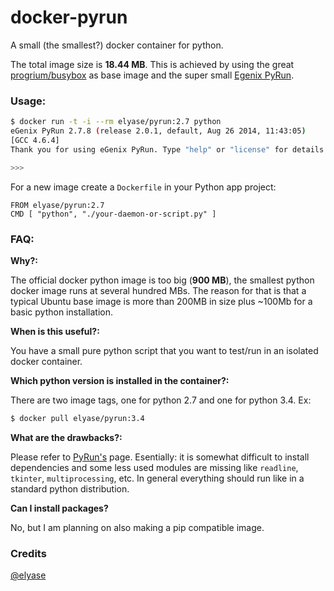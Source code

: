 docker-pyrun
============

A small (the smallest?) docker container for python.

The total image size is **18.44 MB**. This is achieved by using the great [progrium/busybox](https://github.com/progrium/busybox)
 as base image and the super small [Egenix PyRun](https://www.egenix.com/products/python/PyRun/).

### Usage:

```bash
$ docker run -t -i --rm elyase/pyrun:2.7 python
eGenix PyRun 2.7.8 (release 2.0.1, default, Aug 26 2014, 11:43:05)
[GCC 4.6.4]
Thank you for using eGenix PyRun. Type "help" or "license" for details.

>>>
```

For a new image create a `Dockerfile` in your Python app project:

```
FROM elyase/pyrun:2.7
CMD [ "python", "./your-daemon-or-script.py" ]
```

### FAQ:

**Why?:**

The official docker python image is too big (**900 MB**), the smallest python docker image runs at several hundred MBs. The reason for that is that a typical Ubuntu base image is more than 200MB in size plus ~100Mb for a basic python installation.

**When is this useful?:**

You have a small pure python script that you want to test/run in an isolated docker container.

**Which python version is installed in the container?:**

There are two image tags, one for python 2.7 and one for python 3.4. Ex:

```bash
$ docker pull elyase/pyrun:3.4
```

**What are the drawbacks?:**

Please refer to [PyRun's](https://www.egenix.com/products/python/PyRun/) page. Esentially: it is somewhat difficult to install dependencies and some less used modules are missing like `readline`, `tkinter`, `multiprocessing`, etc. In general everything should run like in a standard python distribution.

**Can I install packages?**

No, but I am planning on also making a pip compatible image.

### Credits

[@elyase](http://yasermartinez.com/blog/)